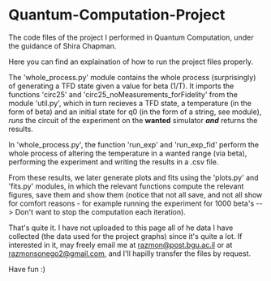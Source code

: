 # Quantum-Computation-Project
The code files of the project I performed in Quantum Computation, under the guidance of Shira Chapman.

Here you can find an explaination of how to run the project files properly.

The 'whole_process.py' module contains the whole process (surprisingly) of generating a TFD state given a value for beta (1/T).
It imports the functions 'circ25' and 'circ25_noMeasurements_forFidelity' from the module 'util.py', which in turn recieves a TFD state, a temperature (in the form of beta) and an initial state for q0 (in the form of a string, see module), *runs* the circuit of the experiment on the **wanted** simulator ***and*** returns the results.

In 'whole_process.py', the function 'run_exp' and 'run_exp_fid' perform the whole process of altering the temperature in a wanted range (via beta), performing the experiment and writing the results in a .csv file.

From these results, we later generate plots and fits using the 'plots.py' and 'fits.py' modules, in which the relevant functions compute the relevant figures, save them and show them (notice that not all save, and not all show for comfort reasons - for example running the experiment for 1000 beta's --> Don't want to stop the computation each iteration).

That's quite it. I have not uploaded to this page all of he data I have collected (the data used for the project graphs) since it's quite a lot. If interested in it, may freely email me at razmon@post.bgu.ac.il or at razmonsonego2@gmail.com, and I'll hapilly transfer the files by request.

Have fun :)
